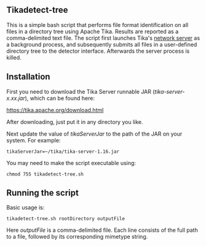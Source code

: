 ## Tikadetect-tree

This is a simple bash script that performs file format identification on all files in a directory tree using Apache Tika. Results are reported as a comma-delimited text file. The script first launches Tika's [network server](https://wiki.apache.org/tika/TikaJAXRS) as a background process, and subsequently submits all files in a user-defined directory tree to the detector interface. Afterwards the server process is killed.

## Installation

First you need to download the Tika Server runnable JAR (*tika-server-x.xx.jar*), which can be found here:

<https://tika.apache.org/download.html> 

After downloading, just put it in any directory you like.

Next update the value of *tikaServerJar* to the path of the JAR on your system. For example:

    tikaServerJar=~/tika/tika-server-1.16.jar
    
You may need to make the script executable using:

    chmod 755 tikadetect-tree.sh

## Running the script

Basic usage is:

    tikadetect-tree.sh rootDirectory outputFile

Here *outputFile* is a comma-delimited file. Each line consists of the full path to a file, followed by its corresponding mimetype string.

